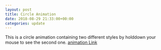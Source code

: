 ```yaml
---
layout: post
title: Circle Animation
date: 2018-08-29 21:33:00+00:00
categories: update
---
```

This is a circle animation containing two different styles by holddown your mouse to see the second one.
<a href="../circleAnimation/index.html"> animation Link</a>
